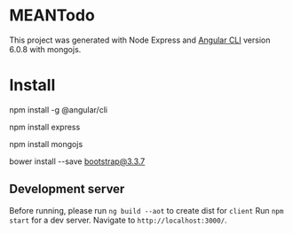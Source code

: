 # MEANTodo
This project was generated with Node Express and [Angular CLI](https://github.com/angular/angular-cli) version 6.0.8 with mongojs.

# Install
npm install -g @angular/cli

npm install express

npm install mongojs

bower install --save bootstrap@3.3.7



## Development server

Before running,  please run `ng build --aot` to create dist for `client`
Run `npm start` for a dev server. Navigate to `http://localhost:3000/`.
